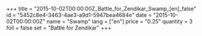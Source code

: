 +++
title = "2015-10-02T00:00:00Z_Battle_for_Zendikar_Swamp_[en]_false"
id = "5452c8e4-3463-4ae3-a9d1-5947bea4684e"
date = "2015-10-02T00:00:00Z"
name = "Swamp"
lang = ["en"]
price = "0.25"
quantity = 3
foil = false
set = "Battle for Zendikar"
+++
